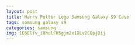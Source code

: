 ```yaml
---
layout: post
title: Harry Potter Lego Samsung Galaxy S9 Case
tags: samsung galaxy s9
categories: samsung
img: 1E6Elfv_iOhulFH5gjm2x1XLv2CQpjDij
---
```

